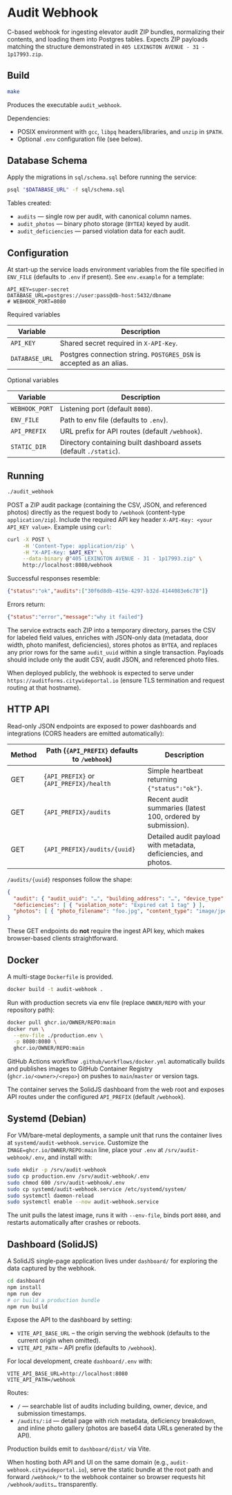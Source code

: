 # Audit Webhook

C-based webhook for ingesting elevator audit ZIP bundles, normalizing their contents, and loading them into Postgres tables. Expects ZIP payloads matching the structure demonstrated in `405 LEXINGTON AVENUE - 31 - 1p17993.zip`.

## Build

```sh
make
```

Produces the executable `audit_webhook`.

Dependencies:
- POSIX environment with `gcc`, `libpq` headers/libraries, and `unzip` in `$PATH`.
- Optional `.env` configuration file (see below).

## Database Schema

Apply the migrations in `sql/schema.sql` before running the service:

```sh
psql "$DATABASE_URL" -f sql/schema.sql
```

Tables created:
- `audits` — single row per audit, with canonical column names.
- `audit_photos` — binary photo storage (`BYTEA`) keyed by audit.
- `audit_deficiencies` — parsed violation data for each audit.

## Configuration

At start-up the service loads environment variables from the file specified in `ENV_FILE` (defaults to `.env` if present). See `env.example` for a template:

```env
API_KEY=super-secret
DATABASE_URL=postgres://user:pass@db-host:5432/dbname
# WEBHOOK_PORT=8080
```

Required variables

| Variable       | Description                                                         |
|----------------|---------------------------------------------------------------------|
| `API_KEY`      | Shared secret required in `X-API-Key`.                               |
| `DATABASE_URL` | Postgres connection string. `POSTGRES_DSN` is accepted as an alias. |

Optional variables

| Variable       | Description                                    |
|----------------|------------------------------------------------|
| `WEBHOOK_PORT` | Listening port (default `8080`).                |
| `ENV_FILE`     | Path to env file (defaults to `.env`).          |
| `API_PREFIX`   | URL prefix for API routes (default `/webhook`). |
| `STATIC_DIR`   | Directory containing built dashboard assets (default `./static`). |

## Running

```sh
./audit_webhook
```

POST a ZIP audit package (containing the CSV, JSON, and referenced photos) directly as the request body to `/webhook` (content-type `application/zip`). Include the required API key header `X-API-Key: <your API_KEY value>`. Example using `curl`:

```sh
curl -X POST \
     -H 'Content-Type: application/zip' \
     -H "X-API-Key: $API_KEY" \
     --data-binary @"405 LEXINGTON AVENUE - 31 - 1p17993.zip" \
     http://localhost:8080/webhook
```

Successful responses resemble:

```json
{"status":"ok","audits":["30f6d8db-415e-4297-b32d-4144083e6c78"]}
```

Errors return:

```json
{"status":"error","message":"why it failed"}
```

The service extracts each ZIP into a temporary directory, parses the CSV for labeled field values, enriches with JSON-only data (metadata, door width, photo manifest, deficiencies), stores photos as `BYTEA`, and replaces any prior rows for the same `audit_uuid` within a single transaction. Payloads should include only the audit CSV, audit JSON, and referenced photo files.

When deployed publicly, the webhook is expected to serve under `https://auditforms.citywideportal.io` (ensure TLS termination and request routing at that hostname).

## HTTP API

Read-only JSON endpoints are exposed to power dashboards and integrations (CORS headers are emitted automatically):

| Method | Path (`{API_PREFIX}` defaults to `/webhook`) | Description                                                     |
|--------|----------------------------------------------|-----------------------------------------------------------------|
| GET    | `{API_PREFIX}` or `{API_PREFIX}/health`       | Simple heartbeat returning `{"status":"ok"}`.                |
| GET    | `{API_PREFIX}/audits`                         | Recent audit summaries (latest 100, ordered by submission).     |
| GET    | `{API_PREFIX}/audits/{uuid}`                  | Detailed audit payload with metadata, deficiencies, and photos. |

`/audits/{uuid}` responses follow the shape:

```json
{
  "audit": { "audit_uuid": "…", "building_address": "…", "device_type": "…" },
  "deficiencies": [ { "violation_note": "Expired cat 1 tag" } ],
  "photos": [ { "photo_filename": "foo.jpg", "content_type": "image/jpeg", "photo_bytes": "<base64>" } ]
}
```

These GET endpoints do **not** require the ingest API key, which makes browser-based clients straightforward.

## Docker

A multi-stage `Dockerfile` is provided.

```sh
docker build -t audit-webhook .
```

Run with production secrets via env file (replace `OWNER/REPO` with your repository path):

```sh
docker pull ghcr.io/OWNER/REPO:main
docker run \
  --env-file ./production.env \
  -p 8080:8080 \
  ghcr.io/OWNER/REPO:main
```

GitHub Actions workflow `.github/workflows/docker.yml` automatically builds and publishes images to GitHub Container Registry (`ghcr.io/<owner>/<repo>`) on pushes to `main`/`master` or version tags.

The container serves the SolidJS dashboard from the web root and exposes API routes under the configured `API_PREFIX` (default `/webhook`).

## Systemd (Debian)

For VM/bare-metal deployments, a sample unit that runs the container lives at `systemd/audit-webhook.service`. Customize the `IMAGE=ghcr.io/OWNER/REPO:main` line, place your `.env` at `/srv/audit-webhook/.env`, and install with:

```sh
sudo mkdir -p /srv/audit-webhook
sudo cp production.env /srv/audit-webhook/.env
sudo chmod 600 /srv/audit-webhook/.env
sudo cp systemd/audit-webhook.service /etc/systemd/system/
sudo systemctl daemon-reload
sudo systemctl enable --now audit-webhook.service
```

The unit pulls the latest image, runs it with `--env-file`, binds port `8080`, and restarts automatically after crashes or reboots.

## Dashboard (SolidJS)

A SolidJS single-page application lives under `dashboard/` for exploring the data captured by the webhook.

```sh
cd dashboard
npm install
npm run dev
# or build a production bundle
npm run build
```

Expose the API to the dashboard by setting:

- `VITE_API_BASE_URL` – the origin serving the webhook (defaults to the current origin when omitted).
- `VITE_API_PATH` – API prefix (defaults to `/webhook`).

For local development, create `dashboard/.env` with:

```
VITE_API_BASE_URL=http://localhost:8080
VITE_API_PATH=/webhook
```

Routes:

- `/` — searchable list of audits including building, owner, device, and submission timestamps.
- `/audits/:id` — detail page with rich metadata, deficiency breakdown, and inline photo gallery (photos are base64 data URLs generated by the API).

Production builds emit to `dashboard/dist/` via Vite.

When hosting both API and UI on the same domain (e.g., `audit-webhook.citywideportal.io`), serve the static bundle at the root path and forward `/webhook/*` to the webhook container so browser requests hit `/webhook/audits…` transparently.
